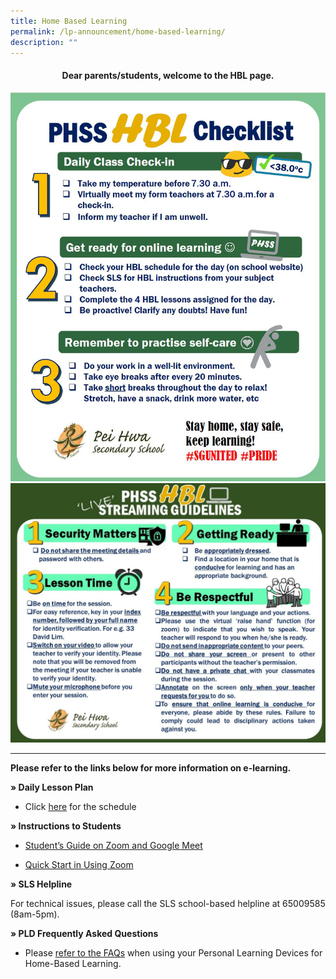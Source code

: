 ```yaml
---
title: Home Based Learning
permalink: /lp-announcement/home-based-learning/
description: ""
---
```

<h4 style="text-align: center;"><strong>Dear parents/students, welcome to the HBL page.</strong></h4>
<img src="/images/HBL-Checklist-2021-Students.png">
<img src="/images/LIVE_Streaming_Guidelines-1024x843.jpeg"><hr>
<p><strong>Please refer to the links below for more information on e-learning.</strong></p>
<p><strong>&raquo;&nbsp;Daily Lesson Plan</strong></p>
<ul>
<li>
<p>Click&nbsp;<a href="https://drive.google.com/drive/folders/1I6M-CuKeTSnHw3aec7etzVhcoUa6vEIF?usp=sharing">here</a>&nbsp;for the schedule</p>
</li>
</ul>
<p><strong>&raquo;&nbsp;Instructions to Students</strong></p>
<ul>
<li>
<p><a href="https://drive.google.com/open?id=1zze4BCpJELyFj3Ym0pwRQEtZmpvV3ob3" target="_blank" rel="noopener noreferrer">Student&rsquo;s Guide on Zoom and Google Meet</a></p>
</li>
<li>
<p><a href="/lp_announcement/quick-start/" target="_blank" rel="noopener noreferrer">Quick Start in Using Zoom</a></p>
</li>
</ul>
<p><strong>&raquo;&nbsp;SLS Helpline</strong></p>
<p>For technical issues, please call the SLS school-based helpline at 65009585 (8am-5pm).</p>
<p><strong>&raquo;&nbsp;PLD Frequently Asked Questions</strong></p>
<ul>
<li>
<p>Please&nbsp;<a href="/pld-faqs/" target="_blank" rel="noopener noreferrer">refer to the FAQs</a>&nbsp;when using your Personal Learning Devices for Home-Based Learning.</p>
</li>
</ul>